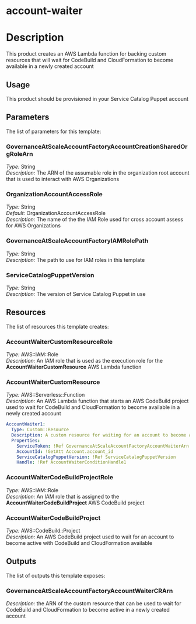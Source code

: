 # account-waiter
# Description
This product creates an AWS Lambda function for backing custom resources that will wait for CodeBuild and CloudFormation to become available in a newly created account
 
## Usage
This product should be provisioned in your Service Catalog Puppet account

## Parameters
The list of parameters for this template:

### GovernanceAtScaleAccountFactoryAccountCreationSharedOrgRoleArn 
*Type:* String  
*Description:* The ARN of the assumable role in the organization root account that is used to interact with AWS Organizations 
### OrganizationAccountAccessRole 
*Type:* String  
*Default:* OrganizationAccountAccessRole  
*Description:* The name of the the IAM Role used for cross account assess for AWS Organizations
### GovernanceAtScaleAccountFactoryIAMRolePath
*Type:* String  
*Description:* The path to use for IAM roles in this template
### ServiceCatalogPuppetVersion
*Type:* String  
*Description:* The version of Service Catalog Puppet in use

## Resources
The list of resources this template creates:

### AccountWaiterCustomResourceRole 
*Type:* AWS::IAM::Role  
*Description:* An IAM role that is used as the execution role for the **AccountWaiterCustomResource** AWS Lambda function
### AccountWaiterCustomResource 
*Type:* AWS::Serverless::Function  
*Description:* An AWS Lambda function that starts an AWS CodeBuild project used to wait for CodeBuild and CloudFormation to become available in a newly created account
```yaml
AccountWaiter1:
  Type: Custom::Resource
  Description: A custom resource for waiting for an account to become active
  Properties:
    ServiceToken: !Ref GovernanceAtScaleAccountFactoryAccountWaiterArn
    AccountId: !GetAtt Account.account_id
    ServiceCatalogPuppetVersion: !Ref ServiceCatalogPuppetVersion
    Handle: !Ref AccountWaiterConditionHandle1
```
### AccountWaiterCodeBuildProjectRole
*Type:* AWS::IAM::Role  
*Description:* An IAM role that is assigned to the **AccountWaiterCodeBuildProject** AWS CodeBuild project
### AccountWaiterCodeBuildProject
*Type:* AWS::CodeBuild::Project  
*Description:* An AWS CodeBuild project used to wait for an account to become active with CodeBuild and CloudFormation available

## Outputs
The list of outputs this template exposes:

### GovernanceAtScaleAccountFactoryAccountWaiterCRArn 
*Description:* the ARN of the custom resource that can be used to wait for CodeBuild and CloudFormation to become active in a newly created account
  
